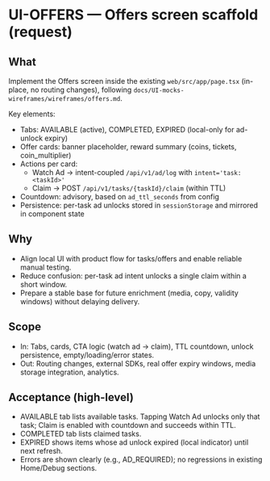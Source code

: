 # UI-OFFERS — Offers screen scaffold (request)

## What
Implement the Offers screen inside the existing `web/src/app/page.tsx` (in-place, no routing changes), following `docs/UI-mocks-wireframes/wireframes/offers.md`.

Key elements:
- Tabs: AVAILABLE (active), COMPLETED, EXPIRED (local-only for ad-unlock expiry)
- Offer cards: banner placeholder, reward summary (coins, tickets, coin_multiplier)
- Actions per card:
  - Watch Ad → intent-coupled `/api/v1/ad/log` with `intent='task:<taskId>'`
  - Claim → POST `/api/v1/tasks/{taskId}/claim` (within TTL)
- Countdown: advisory, based on `ad_ttl_seconds` from config
- Persistence: per-task ad unlocks stored in `sessionStorage` and mirrored in component state

## Why
- Align local UI with product flow for tasks/offers and enable reliable manual testing.
- Reduce confusion: per-task ad intent unlocks a single claim within a short window.
- Prepare a stable base for future enrichment (media, copy, validity windows) without delaying delivery.

## Scope
- In: Tabs, cards, CTA logic (watch ad → claim), TTL countdown, unlock persistence, empty/loading/error states.
- Out: Routing changes, external SDKs, real offer expiry windows, media storage integration, analytics.

## Acceptance (high-level)
- AVAILABLE tab lists available tasks. Tapping Watch Ad unlocks only that task; Claim is enabled with countdown and succeeds within TTL.
- COMPLETED tab lists claimed tasks.
- EXPIRED shows items whose ad unlock expired (local indicator) until next refresh.
- Errors are shown clearly (e.g., AD_REQUIRED); no regressions in existing Home/Debug sections.
